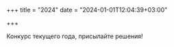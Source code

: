 +++
title = "2024"
date = "2024-01-01T12:04:39+03:00"

+++

Конкурс текущего года, присылайте решения!
